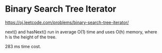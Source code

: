 Binary Search Tree Iterator
==================================

https://oj.leetcode.com/problems/binary-search-tree-iterator/

next() and hasNext() run in average O(1) time and uses O(h) memory, where h is the height of the tree.

283 ms time cost.